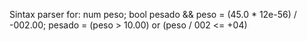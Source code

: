 Sintax parser for:
       num peso;
       bool pesado
       &&
       peso = (45.0 * 12e-56) / -002.00;
       pesado = (peso > 10.00) or (peso / 002 <= +04)